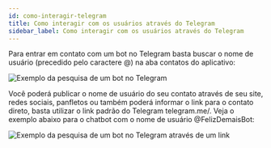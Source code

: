 ```yaml
---
id: como-interagir-telegram
title: Como interagir com os usuários através do Telegram
sidebar_label: Como interagir com os usuários através do Telegram
---
```


Para entrar em contato com um bot no Telegram basta buscar o nome de usuário (precedido pelo caractere @) na aba contatos do aplicativo:

![Exemplo da pesquisa de um bot no Telegram](/img/channels/telegram/funcionalidades-telegram-search.png)

Você poderá publicar o nome de usuário do seu contato através de seu site, redes sociais, panfletos ou também poderá informar o link para o contato direto, basta utilizar o link padrão do Telegram telegram.me/<NomeDoSeuBot>. Veja o exemplo abaixo para o chatbot com o nome de usuário @FelizDemaisBot:

![Exemplo da pesquisa de um bot no Telegram através de um link](/img/channels/telegram/funcionalidades-telegram-link.png)
